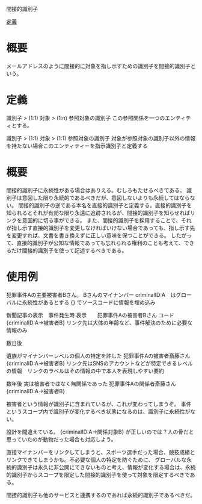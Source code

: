 間接的識別子

[定義](https://www.w3.org/TR/webarch/#indirect-identification)

# 概要
メールアドレスのように間接的に対象を指し示すための識別子を間接的識別子という。

# 定義

識別子 > (1:1) 対象 > (1:n) 参照対象の識別子
この参照関係を一つのエンティティとする。

識別子 > (1:1) 対象 > (1:1) 参照対象の識別子
対象が参照対象の識別子以外の情報を持たない場合このエンティティーを指示識別子と定義する



# 概要
間接的識別子に永続性がある場合はありえる。むしろもたせるべきである。
識別子は意図した限り永続的であるべきだが、意図しないよりも永続してはならない。
間接的識別子の逆である本名を直接的識別子と定義する。直接的識別子を知られるとそれが有効な限り永遠に追跡されるが、間接的識別子を知らせればリンクを意図的に切る事ができる。
また、間接的識別子を採用することで、それが指し示す直接的識別子を変更しなければいけない場合であっても、指し示す先を変更すれば、文書を書き換えずに正しい意味を保つことができる。
したがって、直接的識別子が公知な情報であっても忘れられる権利のことも考えて、できるだけ間接的識別子を使って記述するべきである。

# 使用例

犯罪事件Aの主要被害者Bさん。
Bさんのマイナンバー
criminalID:A　はグローバルに永続性があるとする
{} でソースコードに情報を埋め込み

新聞記事の表示　事件発生時
表示　　犯罪事件Aの被害者Bさん
コード　{criminalID:A->被害者B}
リンク先は大体の年齢など、事件解決のために必要な情報のみ

数日後

遺族がマイナンバーレベルの個人の特定を許した
犯罪事件Aの被害者斎藤さん
{criminalID:A->被害者B}
リンク先はSNSのアカウントなどが特定できるレベルの情報　リンクのラベルはその情報の中で本人を表現しやすい要約

数年後
実は被害者ではなく無関係であった
犯罪事件Aの関係者斎藤さん
{criminalID:A->被害者B}


被害者という情報が識別子に含まれているが、これが変わってしまうぞ。
事件というスコープ内で識別子が変化するべき状態になるのは、識別子に永続性がない。

設計を間違えている。
{criminalID:A->関係対象B}
が正しいのでは？人の骨だと思っていたのが動物だった場合も対応しよう。

直接マイナンバーをリンクしてしまうと、スポーツ選手だった場合、競技成績とリンクできてしまうかも。不必要な個人の特定を防ぐために、
グローバルな永続的識別子は永久に非公開にできないものと考え、情報が変化する場合は、永続的識別子からスコープを限定した間接的識別子を使って対象を限定するべきである。

間接的識別子も他のサービスと連携するのであれば永続的識別子であるべきだ。


